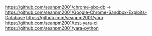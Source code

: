 https://github.com/seanpm2001/chrome-sbx-db -> https://github.com/seanpm2001/Google-Chrome-Sandbox-Exploits-Database
https://github.com/seanpm2001/yara
https://github.com/seanpm2001/test-yara-ci
https://github.com/seanpm2001/yara-python

